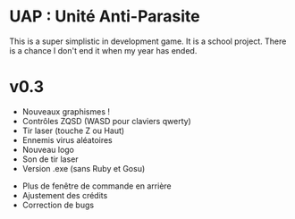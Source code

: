 # UAP : Unité Anti-Parasite
This is a super simplistic in development game. It is a school project.
There is a chance I don't end it when my year has ended.


# v0.3

+ Nouveaux graphismes !
+ Contrôles ZQSD (WASD pour claviers qwerty)
+ Tir laser (touche Z ou Haut)
+ Ennemis virus aléatoires
+ Nouveau logo
+ Son de tir laser
+ Version .exe (sans Ruby et Gosu)
- Plus de fenêtre de commande en arrière
- Ajustement des crédits
- Correction de bugs
